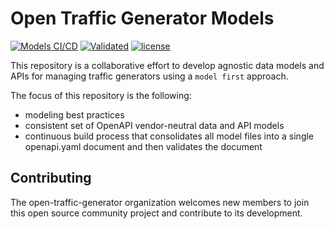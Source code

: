 # Open Traffic Generator Models

[![Models CI/CD](https://github.com/open-traffic-generator/models/workflows/Models%20I/CD/badge.svg)](https://github.com/open-traffic-generator/models/actions)
[![Validated](https://travis-ci.org/open-traffic-generator/models.svg?branch=master)](https://travis-ci.org/open-traffic-generator/models)
[![license](https://img.shields.io/badge/license-MIT-green.svg)](https://en.wikipedia.org/wiki/MIT_License)

This repository is a collaborative effort to develop agnostic data 
models and APIs for managing traffic generators using a `model first` approach.

The focus of this repository is the following:
- modeling best practices
- consistent set of OpenAPI vendor-neutral data and API models
- continuous build process that consolidates all model files into 
a single openapi.yaml document and then validates the document

## Contributing
The open-traffic-generator organization welcomes new members to join this open
source community project and contribute to its development.
